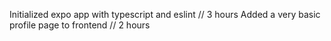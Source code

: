 Initialized expo app with typescript and eslint // 3 hours
Added a very basic profile page to frontend // 2 hours
